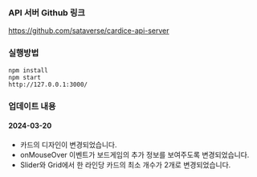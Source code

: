 ### API 서버 Github 링크

https://github.com/sataverse/cardice-api-server



### 실행방법

```
npm install
npm start
http://127.0.0.1:3000/
```


### 업데이트 내용

#### 2024-03-20


- 카드의 디자인이 변경되었습니다.
- onMouseOver 이벤트가 보드게임의 추가 정보를 보여주도록 변경되었습니다.
- Slider와 Grid에서 한 라인당 카드의 최소 개수가 2개로 변경되었습니다.